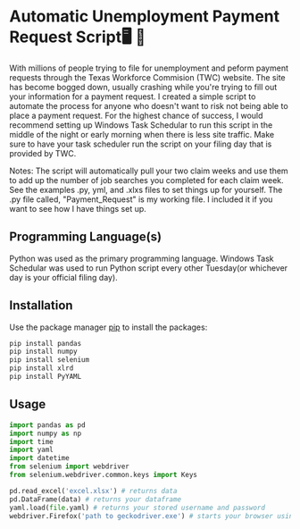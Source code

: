 # Automatic Unemployment Payment Request Script:desktop_computer: :briefcase:
With millions of people trying to file for unemployment and peform payment requests through the Texas Workforce Commision (TWC) website.  The site has become bogged down, usually crashing while you're trying to fill out your information for a payment request. I created a simple script to automate the process for anyone who doesn't want to risk not being able to place a payment request.  For the highest chance of success, I would recommend setting up Windows Task Schedular to run this script in the middle of the night or early morning when there is less site traffic. Make sure to have your task scheduler run the script on your filing day that is provided by TWC.

Notes:
The script will automatically pull your two claim weeks and use them to add up the number of job searches you completed for each claim week.
See the examples .py, yml, and .xlxs files to set things up for yourself.  The .py file called, "Payment_Request" is my working file.  I included it if you want to see how I have things set up.
 
## Programming Language(s)

Python was used as the primary programming language.
Windows Task Schedular was used to run Python script every other Tuesday(or whichever day is your official filing day).


## Installation

Use the package manager [pip](https://pip.pypa.io/en/stable/) to install the packages:

```bash
pip install pandas
pip install numpy
pip install selenium
pip install xlrd
pip install PyYAML
```

## Usage

```python
import pandas as pd
import numpy as np
import time
import yaml
import datetime
from selenium import webdriver
from selenium.webdriver.common.keys import Keys

pd.read_excel('excel.xlsx') # returns data
pd.DataFrame(data) # returns your dataframe
yaml.load(file.yaml) # returns your stored username and password
webdriver.Firefox('path to geckodriver.exe') # starts your browser using geckodriver.exe
```
